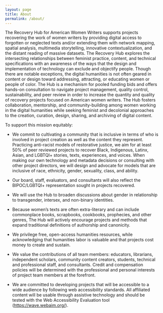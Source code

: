 ```yaml
---
layout: page
title: About
permalink: /about/
---
```



The Recovery Hub for American Women Writers supports projects recovering the work of women writers by providing digital access to forgotten or neglected texts and/or extending them with network mapping, spatial analysis, multimedia storytelling, innovative contextualization, and the distant reading of massive datasets. The Recovery Hub explores the intersecting relationships between feminist practice, content, and technical specifications with an awareness of the ways that the design and implementation of technology can exclude and objectify people. Though there are notable exceptions, the digital humanities is not often geared in content or design toward addressing, attracting, or educating women or people of color. The Hub is a mechanism for pooled funding bids and offers hands-on consultation to navigate project management, quality control, sustainability, and peer review in order to increase the quantity and quality of recovery projects focused on American women writers. The Hub fosters collaboration, mentorship, and community-building among women working in the digital humanities while seeking feminist and decolonial approaches to the creation, curation, design, sharing, and archiving of digital content. 

To support this mission equitably:

* We commit to cultivating a community that is inclusive in terms of who is involved in project creation as well as the content they represent. Practicing anti-racist models of restorative justice, we aim for at least 50% of peer reviewed projects to recover Black, Indigenous, Latinx, Asian, and LGBTQI+ stories, texts, experiences, and voices. When making our own technology and metadata decisions or consulting with other project directors, we will design and advocate for models that are inclusive of race, ethnicity, gender, sexuality, class, and ability.

* Our board, staff, evaluators, and consultants will also reflect the BIPOC/LGBTQI+ representation sought in projects recovered. 

* We will use the Hub to broaden discussions about gender in relationship to transgender, intersex, and non-binary identities.

* Because women’s texts are often extra-literary and can include commonplace books, scrapbooks, cookbooks, prophecies, and other genres, The Hub will actively encourage projects and methods that expand traditional definitions of authorship and canonicity.

* We privilege free, open-access humanities resources, while acknowledging that humanities labor is valuable and that projects cost money to create and sustain. 

* We value the contributions of all team members: educators, librarians, independent scholars, community content creators, students, technical and professional staff, and consultants. Credit and compensation policies will be determined with the professional and personal interests of project team members at the forefront.

* We are committed to developing projects that will be accessible to a wide audience by following web accessibility standards. All affiliated content will be usable through assistive technology and should be tested with the Web Accessibility Evaluation tool (https://wave.webaim.org/).

